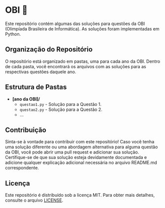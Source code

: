 # OBI :1st_place_medal:

Este repositório contém algumas das soluções para questões da OBI (Olimpíada Brasileira de Informática). As soluções foram implementadas em Python.

## Organização do Repositório

O repositório está organizado em pastas, uma para cada ano da OBI. 
Dentro de cada pasta, você encontrará os arquivos com as soluções para as respectivas questões daquele ano. 
<!-- Além disso, também há um arquivo de explicação ou um README.md dentro de cada pasta com detalhes adicionais sobre as soluções. -->

## Estrutura de Pastas

- **[ano da OBI]/**
  - `questao1.py` - Solução para a Questão 1.
  - `questao2.py` - Solução para a Questão 2.
  - ...
<!--   - `README.md` - Descrição detalhada das soluções e abordagens utilizadas. -->

## Contribuição

Sinta-se à vontade para contribuir com este repositório! Caso você tenha uma solução diferente ou uma abordagem alternativa para alguma questão da OBI,
você pode abrir uma pull request e adicionar sua solução. Certifique-se de que sua solução esteja devidamente documentada e adicione qualquer explicação 
adicional necessária no arquivo README.md correspondente.

## Licença

Este repositório é distribuído sob a licença MIT. Para obter mais detalhes, consulte o arquivo [LICENSE](LICENSE).
